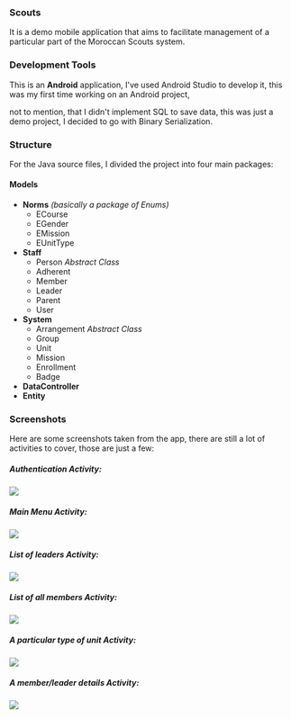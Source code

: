 <h3>Scouts</h3>
<p>It is a demo mobile application that aims to facilitate management of a particular part of the Moroccan Scouts system.</p>

<h3>Development Tools</h3>
<p>This is an <b>Android</b> application, I've used Android Studio to develop it, this was my first time working on an Android project,</p>
<p>not to mention, that I didn't implement SQL to save data, this was just a demo project, I decided to go with Binary Serialization.</p>

<h3>Structure</h3>
<p>For the Java source files, I divided the project into four main packages:<p/>
<h4>Models</h4>
<ul>
  <li><b>Norms</b><i> (basically a package of Enums)</i>
    <ul>
      <li>ECourse</li>
      <li>EGender</li>
      <li>EMission</li>
      <li>EUnitType</li>
    </ul>
  </li>
  <li><b>Staff</b>
    <ul>
      <li>Person<i> Abstract Class</i></li>
      <li>Adherent</li>
      <li>Member</li>
      <li>Leader</li>
      <li>Parent</li>
      <li>User</li>
    </ul>
  </li>
  <li><b>System</b>
    <ul>
      <li>Arrangement<i> Abstract Class</i></li>
      <li>Group</li>
      <li>Unit</li>
      <li>Mission</li>
      <li>Enrollment</li>
      <li>Badge</li>
    </ul>
  </li>
  <li><b>DataController</b></li>
  <li><b>Entity</b></li>
</ul>

<h3>Screenshots</h3>
<p>Here are some screenshots taken from the app, there are still a lot of activities to cover, those are just a few:</p>
<h5>Authentication Activity:</h5>
<img src='https://i.imgur.com/tKlvkgh.png'/>
<h5>Main Menu Activity:</h5>
<img src='https://i.imgur.com/GHgPSVW.png'/>
<h5>List of leaders Activity:</h5>
<img src='https://i.imgur.com/ZwbzJFf.png'/>
<h5>List of all members Activity:</h5>
<img src='https://i.imgur.com/oKAOiMH.png'/>
<h5>A particular type of unit Activity:</h5>
<img src='https://i.imgur.com/UcsKRMn.png' />
<h5>A member/leader details Activity:</h5>
<img src='https://i.imgur.com/suRVyjP.png' />
